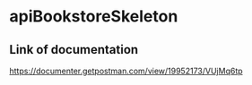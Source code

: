 # apiBookstoreSkeleton
## Link of documentation
https://documenter.getpostman.com/view/19952173/VUjMq6tp

